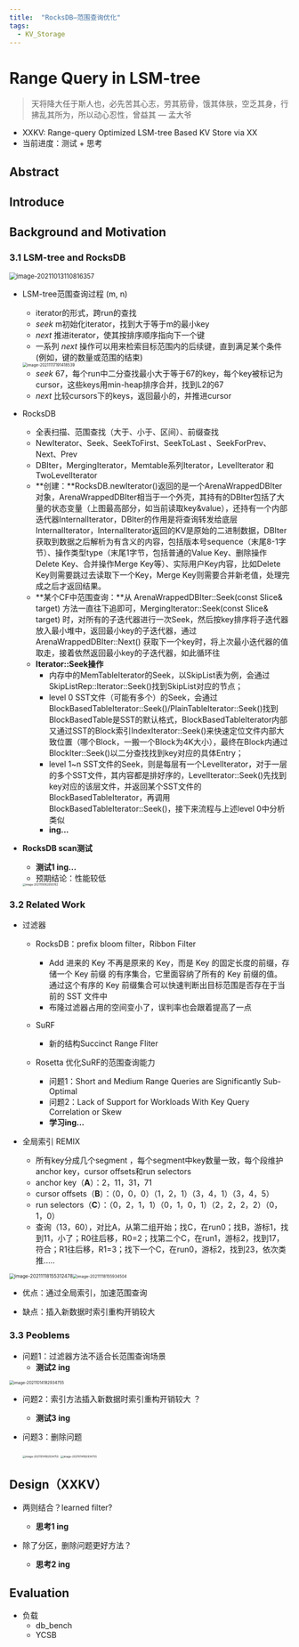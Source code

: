 ```yaml
---
title:  "RocksDB—范围查询优化"
tags: 
  - KV_Storage
---
```

#  Range Query in LSM-tree

> 天将降大任于斯人也，必先苦其心志，劳其筋骨，饿其体肤，空乏其身，行拂乱其所为，所以动心忍性，曾益其  — 孟大爷

- XXKV: Range-query Optimized LSM-tree Based KV Store via XX
- 当前进度：测试 + 思考

## Abstract



## Introduce



## Background and Motivation

### 3.1 LSM-tree and RocksDB

<img src="..\..\photos\paper\image-20211013110816357.png" alt="image-20211013110816357" style="zoom: 80%;" />

- LSM-tree范围查询过程 (m, n)

  - iterator的形式，跨run的查找
  - *seek* m初始化iterator，找到大于等于m的最小key
  - *next* 推进iterator，使其按排序顺序指向下一个键
  - 一系列 *next* 操作可以用来检索目标范围内的后续键，直到满足某个条件(例如，键的数量或范围的结束)

  <img src="..\..\photos\paper\image-20211117191418539.png" alt="image-20211117191418539" style="zoom:50%;" />

  - *seek* 67，每个run中二分查找最小大于等于67的key，每个key被标记为cursor，这些keys用min-heap排序合并，找到L2的67
  - *next* 比较cursors下的keys，返回最小的，并推进cursor 

- RocksDB

  - 全表扫描、范围查找（大于、小于、区间）、前缀查找
  - NewIterator、Seek、SeekToFirst、SeekToLast 、SeekForPrev、Next、Prev
  - DBIter，MergingIterator，Memtable系列Iterator，LevelIterator 和 TwoLevelIterator
  - **创建：**RocksDB.newIterator()返回的是一个ArenaWrappedDBIter对象，ArenaWrappedDBIter相当于一个外壳，其持有的DBIter包括了大量的状态变量（上图最高部分，如当前读取key&value），还持有一个内部迭代器InternalIterator，DBIter的作用是将查询转发给底层InternalIterator，InternalIterator返回的KV是原始的二进制数据，DBIter获取到数据之后解析为有含义的内容，包括版本号sequence（末尾8-1字节）、操作类型type（末尾1字节，包括普通的Value Key、删除操作Delete Key、合并操作Merge Key等）、实际用户Key内容，比如Delete Key则需要跳过去读取下一个Key，Merge Key则需要合并新老值，处理完成之后才返回结果。
  - **某个CF中范围查询：**从 ArenaWrappedDBIter::Seek(const Slice& target) 方法一直往下追即可，MergingIterator::Seek(const Slice& target) 时，对所有的子迭代器进行一次Seek，然后按key排序将子迭代器放入最小堆中，返回最小key的子迭代器，通过 ArenaWrappedDBIter::Next() 获取下一个key时，将上次最小迭代器的值取走，接着依然返回最小key的子迭代器，如此循环往
  - **Iterator::Seek操作**
    - 内存中的MemTableIterator的Seek，以SkipList表为例，会通过SkipListRep::Iterator::Seek()找到SkipList对应的节点；
    - level 0 SST文件（可能有多个）的Seek，会通过BlockBasedTableIterator::Seek()/PlainTableIterator::Seek()找到BlockBasedTable是SST的默认格式，BlockBasedTableIterator内部又通过SST的Block索引IndexIterator::Seek()来快速定位文件内部大致位置（哪个Block，一搬一个Block为4K大小），最终在Block内通过BlockIter::Seek()以二分查找找到key对应的具体Entry；
    - level 1~n SST文件的Seek，则是每层有一个LevelIterator，对于一层的多个SST文件，其内容都是排好序的，LevelIterator::Seek()先找到key对应的该层文件，并返回某个SST文件的BlockBasedTableIterator，再调用BlockBasedTableIterator::Seek()，接下来流程与上述level 0中分析类似
    - **ing...**

- **RocksDB scan测试**

  - **测试1 ing...**
  - 预期结论：性能较低

  <img src="..\..\photos\paper\image-20211118162930762.png" alt="image-20211118162930762" style="zoom: 33%;" />

### 3.2 Related Work

- 过滤器

  - RocksDB：prefix bloom filter，Ribbon Filter
    - Add 进来的 Key 不再是原来的 Key，而是 Key 的固定长度的前缀，存储一个 Key 前缀 的有序集合，它里面容纳了所有的 Key 前缀的值。通过这个有序的 Key 前缀集合可以快速判断出目标范围是否存在于当前的 SST 文件中
    - 布隆过滤器占用的空间变小了，误判率也会跟着提高了一点

  - SuRF
    - 新的结构Succinct Range Fliter 
  - Rosetta 优化SuRF的范围查询能力 
    - 问题1：Short and Medium Range Queries are Significantly Sub-Optimal
    - 问题2：Lack of Support for Workloads With Key Query Correlation or Skew
    - **学习ing...**

- 全局索引 REMIX

  - 所有key分成几个segment ，每个segment中key数量一致，每个段维护anchor key，cursor offsets和run selectors
  - anchor key（**A**）：2，11，31，71
  - cursor offsets（**B**）：（0，0，0）（1，2，1）（3，4，1）（3，4，5）
  - run selectors（**C**）：（0，2，1，1）（0，1，0，1）（2，2，2，2）（0，1，0）
  - 查询（13，60），对比A，从第二组开始；找C，在run0；找B，游标1，找到11，小了；R0往后移，R0=2；找第二个C，在run1，游标2，找到17，符合；R1往后移，R1=3；找下一个C，在run0，游标2，找到23，依次类推.....

<img src="..\..\photos\paper\image-20211118155312478.png" alt="image-20211118155312478" style="zoom: 60%;" /><img src="..\..\photos\paper\image-20211118155934504.png" alt="image-20211118155934504" style="zoom:50%;" />

- 优点：通过全局索引，加速范围查询

- 缺点：插入新数据时索引重构开销较大 

  

### 3.3 Peoblems

- 问题1：过滤器方法不适合长范围查询场景 
  - **测试2 ing**

<img src="..\..\photos\paper\image-20211014182934755.png" alt="image-20211014182934755" style="zoom:50%;" />



- 问题2：索引方法插入新数据时索引重构开销较大 ？
  - **测试3 ing**



- 问题3：删除问题

  <img src="..\..\photos\paper\scan.png" alt="image-20211014182934755" style="zoom: 33%;" />         <img src="..\..\photos\paper\scan2.png" alt="image-20211014182934755" style="zoom: 33%;" />



## Design（XXKV）

- 两则结合？learned filter?

  - **思考1 ing**

  

- 除了分区，删除问题更好方法？
  - **思考2 ing**



## Evaluation

- 负载
  - db_bench
  - YCSB



